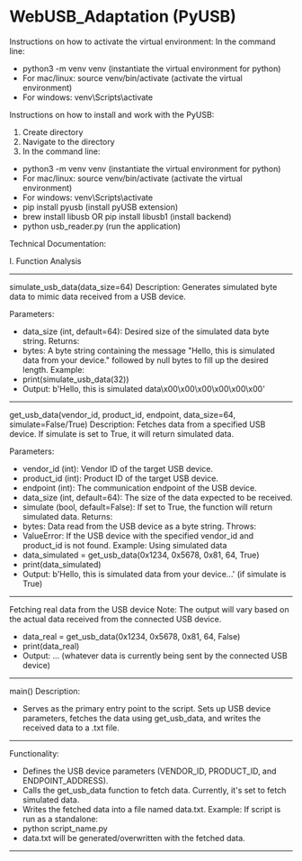 # WebUSB_Adaptation (PyUSB)

Instructions on how to activate the virtual environment:
In the command line:
* python3 -m venv venv (instantiate the virtual environment for python)
* For mac/linux: source venv/bin/activate (activate the virtual environment)
* For windows: venv\Scripts\activate

Instructions on how to install and work with the PyUSB:

1. Create directory
2. Navigate to the directory
3. In the command line:
* python3 -m venv venv (instantiate the virtual environment for python)
* For mac/linux: source venv/bin/activate (activate the virtual environment)
* For windows: venv\Scripts\activate
* pip install pyusb (install pyUSB extension)
* brew install libusb OR pip install libusb1 (install backend)
* python usb_reader.py (run the application)

Technical Documentation:

I. Function Analysis
******************************
simulate_usb_data(data_size=64)
Description:
Generates simulated byte data to mimic data received from a USB device.

Parameters:
* data_size (int, default=64): Desired size of the simulated data byte string.
Returns:
* bytes: A byte string containing the message "Hello, this is simulated data from your device." followed by null bytes to fill up the desired length.
Example:
* print(simulate_usb_data(32))
* Output: b'Hello, this is simulated data\x00\x00\x00\x00\x00\x00'
*****************************
get_usb_data(vendor_id, product_id, endpoint, data_size=64, simulate=False/True)
Description:
Fetches data from a specified USB device. If simulate is set to True, it will return simulated data.

Parameters:
* vendor_id (int): Vendor ID of the target USB device.
* product_id (int): Product ID of the target USB device.
* endpoint (int): The communication endpoint of the USB device.
* data_size (int, default=64): The size of the data expected to be received.
* simulate (bool, default=False): If set to True, the function will return simulated data.
Returns:
* bytes: Data read from the USB device as a byte string.
Throws:
* ValueError: If the USB device with the specified vendor_id and product_id is not found.
Example:
Using simulated data
* data_simulated = get_usb_data(0x1234, 0x5678, 0x81, 64, True)
* print(data_simulated)
* Output: b'Hello, this is simulated data from your device...' (if simulate is True)
*********************************************
Fetching real data from the USB device
Note: The output will vary based on the actual data received from the connected USB device.
* data_real = get_usb_data(0x1234, 0x5678, 0x81, 64, False)
* print(data_real)
* Output: ... (whatever data is currently being sent by the connected USB device)
**********************************************
main()
Description:
* Serves as the primary entry point to the script. Sets up USB device parameters, fetches the data using get_usb_data, and writes the received data to a .txt file.
********************************************
Functionality:
* Defines the USB device parameters (VENDOR_ID, PRODUCT_ID, and ENDPOINT_ADDRESS).
* Calls the get_usb_data function to fetch data. Currently, it's set to fetch simulated data.
* Writes the fetched data into a file named data.txt.
Example:
If script is run as a standalone:
* python script_name.py
* data.txt will be generated/overwritten with the fetched data.
************************************************






